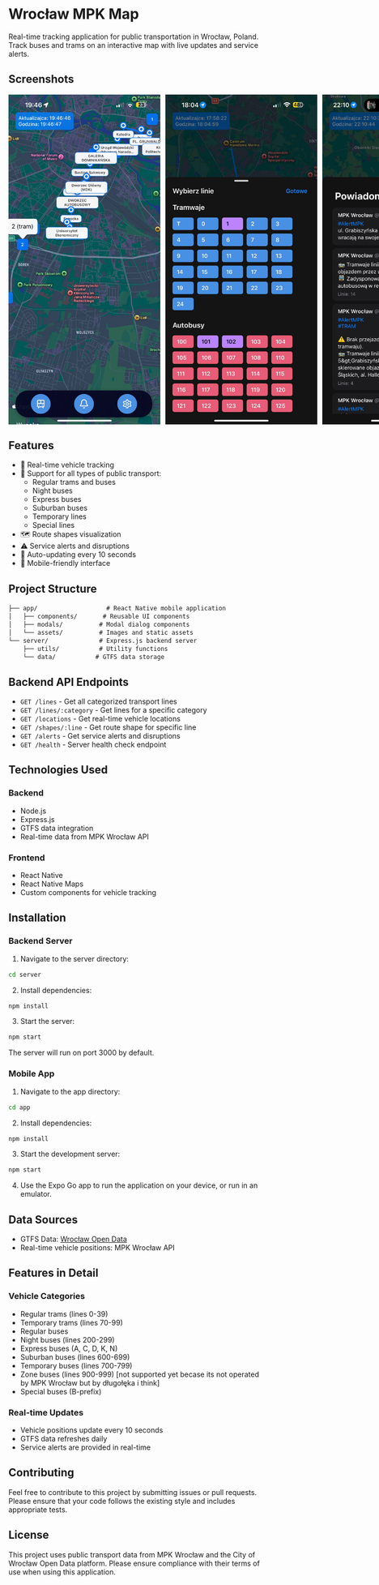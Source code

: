 # Wrocław MPK Map

Real-time tracking application for public transportation in Wrocław, Poland. Track buses and trams on an interactive map with live updates and service alerts.

## Screenshots

<div style="display: flex; gap: 10px;">
    <img src="images/screen1.jpg" alt="Application Screenshot 1" width="300"/>
    <img src="images/screen2.jpg" alt="Application Screenshot 2" width="300"/>
    <img src="images/screen3.jpg" alt="Application Screenshot 3" width="300"/>
</div>

## Features

- 🚌 Real-time vehicle tracking
- 🚊 Support for all types of public transport:
  - Regular trams and buses
  - Night buses
  - Express buses
  - Suburban buses
  - Temporary lines
  - Special lines
- 🗺️ Route shapes visualization
- ⚠️ Service alerts and disruptions
- 🔄 Auto-updating every 10 seconds
- 📱 Mobile-friendly interface

## Project Structure

```
├── app/                   # React Native mobile application
│   ├── components/       # Reusable UI components
│   ├── modals/          # Modal dialog components
│   └── assets/          # Images and static assets
└── server/              # Express.js backend server
    ├── utils/           # Utility functions
    └── data/           # GTFS data storage
```

## Backend API Endpoints

- `GET /lines` - Get all categorized transport lines
- `GET /lines/:category` - Get lines for a specific category
- `GET /locations` - Get real-time vehicle locations
- `GET /shapes/:line` - Get route shape for specific line
- `GET /alerts` - Get service alerts and disruptions
- `GET /health` - Server health check endpoint

## Technologies Used

### Backend
- Node.js
- Express.js
- GTFS data integration
- Real-time data from MPK Wrocław API

### Frontend
- React Native
- React Native Maps
- Custom components for vehicle tracking

## Installation

### Backend Server

1. Navigate to the server directory:
```bash
cd server
```

2. Install dependencies:
```bash
npm install
```

3. Start the server:
```bash
npm start
```

The server will run on port 3000 by default.

### Mobile App

1. Navigate to the app directory:
```bash
cd app
```

2. Install dependencies:
```bash
npm install
```

3. Start the development server:
```bash
npm start
```

4. Use the Expo Go app to run the application on your device, or run in an emulator.

## Data Sources

- GTFS Data: [Wrocław Open Data](https://www.wroclaw.pl/open-data/)
- Real-time vehicle positions: MPK Wrocław API

## Features in Detail

### Vehicle Categories
- Regular trams (lines 0-39)
- Temporary trams (lines 70-99)
- Regular buses
- Night buses (lines 200-299)
- Express buses (A, C, D, K, N)
- Suburban buses (lines 600-699)
- Temporary buses (lines 700-799)
- Zone buses (lines 900-999) [not supported yet becase its not operated by MPK Wrocław but by długołęka i think]
- Special buses (B-prefix)

### Real-time Updates
- Vehicle positions update every 10 seconds
- GTFS data refreshes daily
- Service alerts are provided in real-time

## Contributing

Feel free to contribute to this project by submitting issues or pull requests. Please ensure that your code follows the existing style and includes appropriate tests.

## License

This project uses public transport data from MPK Wrocław and the City of Wrocław Open Data platform. Please ensure compliance with their terms of use when using this application.